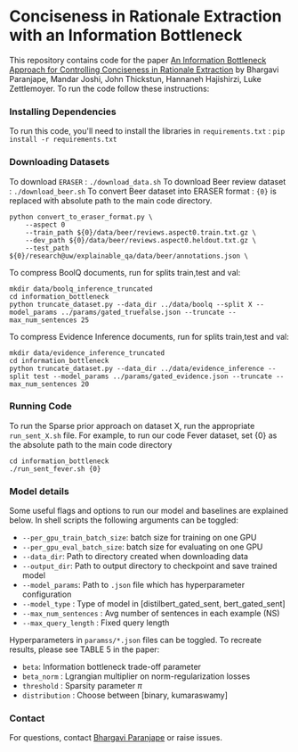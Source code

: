 # Conciseness in Rationale Extraction with an Information Bottleneck

This repository contains code for the paper [An Information Bottleneck Approach for Controlling Conciseness in Rationale Extraction](https://arxiv.org/abs/2005.00652) by Bhargavi Paranjape, Mandar Joshi, John Thickstun, Hannaneh Hajishirzi, Luke Zettlemoyer.
To run the code follow these instructions:

### Installing Dependencies 
To run this code, you'll need to install the libraries in `requirements.txt` : `pip install -r requirements.txt`

### Downloading Datasets 
To download `ERASER` : `./download_data.sh`
To download Beer review dataset : `./download_beer.sh`
To convert Beer dataset into ERASER format : `{0}` is replaced with absolute path to the main code directory.
```
python convert_to_eraser_format.py \
    --aspect 0
    --train_path ${0}/data/beer/reviews.aspect0.train.txt.gz \
    --dev_path ${0}/data/beer/reviews.aspect0.heldout.txt.gz \
    --test_path ${0}/research@uw/explainable_qa/data/beer/annotations.json \
```
To compress BoolQ documents, run for splits train,test and val:
```
mkdir data/boolq_inference_truncated
cd information_bottleneck
python truncate_dataset.py --data_dir ../data/boolq --split X --model_params ../params/gated_truefalse.json --truncate --max_num_sentences 25
```

To compress Evidence Inference documents, run for splits train,test and val:
```
mkdir data/evidence_inference_truncated
cd information_bottleneck
python truncate_dataset.py --data_dir ../data/evidence_inference --split test --model_params ../params/gated_evidence.json --truncate --max_num_sentences 20
```

### Running Code
To run the Sparse prior approach on dataset X, run the appropriate `run_sent_X.sh` file. For example, to run our code Fever dataset, set {0} as the absolute path to the main code directory 
```
cd information_bottleneck
./run_sent_fever.sh {0}
```

### Model details
Some useful flags and options to run our model and baselines are explained below. 
In shell scripts the following arguments can be toggled:
- `--per_gpu_train_batch_size`: batch size for training on one GPU
- `--per_gpu_eval_batch_size`: batch size for evaluating on one GPU
- `--data_dir`: Path to directory created when downloading data
- `--output_dir`: Path to output directory to checkpoint and save trained model 
- `--model_params`: Path to `.json` file which has hyperparameter configuration
- `--model_type` : Type of model in [distilbert_gated_sent, bert_gated_sent]
- `--max_num_sentences` : Avg number of sentences in each example (NS)
- `--max_query_length` : Fixed query length 

Hyperparameters in `paramss/*.json` files can be toggled. To recreate results, please see TABLE 5 in the paper:
- `beta`: Information bottleneck trade-off parameter
- `beta_norm` : Lgrangian multiplier on norm-regularization losses
- `threshold` : Sparsity parameter $\pi$
- `distribution` : Choose between [binary, kumaraswamy]


### Contact

For questions, contact [Bhargavi Paranjape](https://bhargaviparanjape.github.io/) or raise issues.
